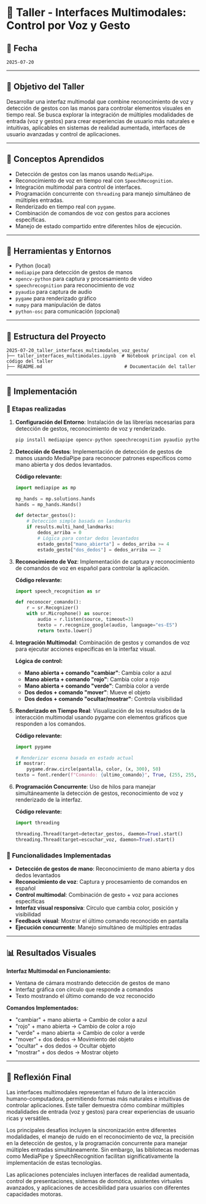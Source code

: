 # 🧪 Taller - Interfaces Multimodales: Control por Voz y Gesto

## 📅 Fecha
`2025-07-20`    

---

## 🎯 Objetivo del Taller

Desarrollar una interfaz multimodal que combine reconocimiento de voz y detección de gestos con las manos para controlar elementos visuales en tiempo real. Se busca explorar la integración de múltiples modalidades de entrada (voz y gestos) para crear experiencias de usuario más naturales e intuitivas, aplicables en sistemas de realidad aumentada, interfaces de usuario avanzadas y control de aplicaciones.

---

## 🧠 Conceptos Aprendidos

- Detección de gestos con las manos usando `MediaPipe`.
- Reconocimiento de voz en tiempo real con `SpeechRecognition`.
- Integración multimodal para control de interfaces.
- Programación concurrente con `threading` para manejo simultáneo de múltiples entradas.
- Renderizado en tiempo real con `pygame`.
- Combinación de comandos de voz con gestos para acciones específicas.
- Manejo de estado compartido entre diferentes hilos de ejecución.

---

## 🔧 Herramientas y Entornos

- Python (local)
- `mediapipe` para detección de gestos de manos
- `opencv-python` para captura y procesamiento de video
- `speechrecognition` para reconocimiento de voz
- `pyaudio` para captura de audio
- `pygame` para renderizado gráfico
- `numpy` para manipulación de datos
- `python-osc` para comunicación (opcional)

---

## 📁 Estructura del Proyecto

```
2025-07-20_taller_interfaces_multimodales_voz_gesto/
├── taller_interfaces_multimodales.ipynb  # Notebook principal con el código del taller
├── README.md                              # Documentación del taller
```

---

## 🧪 Implementación

### 🔹 Etapas realizadas

1. **Configuración del Entorno**: Instalación de las librerías necesarias para detección de gestos, reconocimiento de voz y renderizado.

   ```python
   pip install mediapipe opencv-python speechrecognition pyaudio python-osc numpy pygame
   ```

2. **Detección de Gestos**: Implementación de detección de gestos de manos usando MediaPipe para reconocer patrones específicos como mano abierta y dos dedos levantados.

   **Código relevante:**
   ```python
   import mediapipe as mp
   
   mp_hands = mp.solutions.hands
   hands = mp_hands.Hands()
   
   def detectar_gestos():
       # Detección simple basada en landmarks
       if results.multi_hand_landmarks:
           dedos_arriba = 0
           # Lógica para contar dedos levantados
           estado_gesto["mano_abierta"] = dedos_arriba >= 4
           estado_gesto["dos_dedos"] = dedos_arriba == 2
   ```

3. **Reconocimiento de Voz**: Implementación de captura y reconocimiento de comandos de voz en español para controlar la aplicación.

   **Código relevante:**
   ```python
   import speech_recognition as sr
   
   def reconocer_comando():
       r = sr.Recognizer()
       with sr.Microphone() as source:
           audio = r.listen(source, timeout=3)
           texto = r.recognize_google(audio, language="es-ES")
           return texto.lower()
   ```

4. **Integración Multimodal**: Combinación de gestos y comandos de voz para ejecutar acciones específicas en la interfaz visual.

   **Lógica de control:**
   - **Mano abierta + comando "cambiar"**: Cambia color a azul
   - **Mano abierta + comando "rojo"**: Cambia color a rojo  
   - **Mano abierta + comando "verde"**: Cambia color a verde
   - **Dos dedos + comando "mover"**: Mueve el objeto
   - **Dos dedos + comando "ocultar/mostrar"**: Controla visibilidad

5. **Renderizado en Tiempo Real**: Visualización de los resultados de la interacción multimodal usando pygame con elementos gráficos que responden a los comandos.

   **Código relevante:**
   ```python
   import pygame
   
   # Renderizar escena basada en estado actual
   if mostrar:
       pygame.draw.circle(pantalla, color, (x, 300), 50)
   texto = font.render(f"Comando: {ultimo_comando}", True, (255, 255, 255))
   ```

6. **Programación Concurrente**: Uso de hilos para manejar simultáneamente la detección de gestos, reconocimiento de voz y renderizado de la interfaz.

   **Código relevante:**
   ```python
   import threading
   
   threading.Thread(target=detectar_gestos, daemon=True).start()
   threading.Thread(target=escuchar_voz, daemon=True).start()
   ```

### 🔹 Funcionalidades Implementadas

- **Detección de gestos de mano**: Reconocimiento de mano abierta y dos dedos levantados
- **Reconocimiento de voz**: Captura y procesamiento de comandos en español
- **Control multimodal**: Combinación de gesto + voz para acciones específicas
- **Interfaz visual responsiva**: Círculo que cambia color, posición y visibilidad
- **Feedback visual**: Mostrar el último comando reconocido en pantalla
- **Ejecución concurrente**: Manejo simultáneo de múltiples entradas

---

## 📊 Resultados Visuales

**Interfaz Multimodal en Funcionamiento:**
- Ventana de cámara mostrando detección de gestos de mano
- Interfaz gráfica con círculo que responde a comandos
- Texto mostrando el último comando de voz reconocido

**Comandos Implementados:**
- "cambiar" + mano abierta → Cambio de color a azul
- "rojo" + mano abierta → Cambio de color a rojo
- "verde" + mano abierta → Cambio de color a verde
- "mover" + dos dedos → Movimiento del objeto
- "ocultar" + dos dedos → Ocultar objeto
- "mostrar" + dos dedos → Mostrar objeto

---

## 💬 Reflexión Final

Las interfaces multimodales representan el futuro de la interacción humano-computadora, permitiendo formas más naturales e intuitivas de controlar aplicaciones. Este taller demuestra cómo combinar múltiples modalidades de entrada (voz y gestos) para crear experiencias de usuario ricas y versátiles.

Los principales desafíos incluyen la sincronización entre diferentes modalidades, el manejo de ruido en el reconocimiento de voz, la precisión en la detección de gestos, y la programación concurrente para manejar múltiples entradas simultáneamente. Sin embargo, las bibliotecas modernas como MediaPipe y SpeechRecognition facilitan significativamente la implementación de estas tecnologías.

Las aplicaciones potenciales incluyen interfaces de realidad aumentada, control de presentaciones, sistemas de domótica, asistentes virtuales avanzados, y aplicaciones de accesibilidad para usuarios con diferentes capacidades motoras.